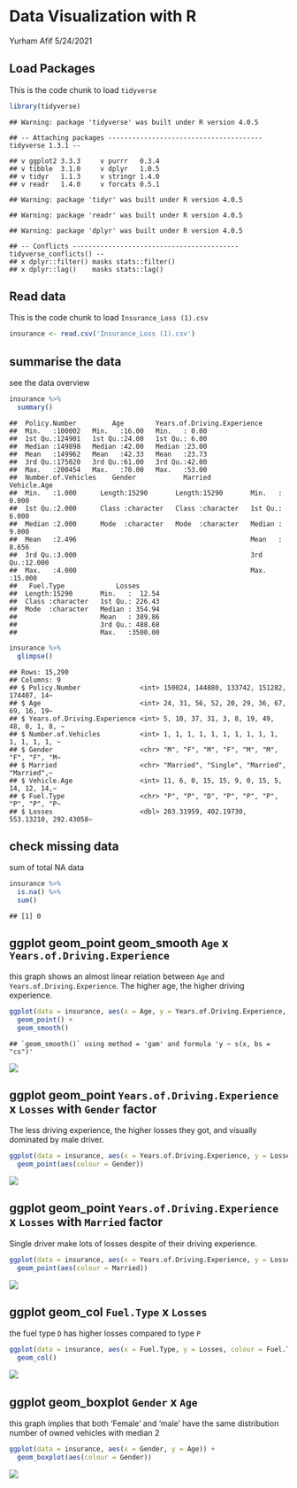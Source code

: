 Data Visualization with R
================
Yurham Afif
5/24/2021

## Load Packages

This is the code chunk to load `tidyverse`

``` r
library(tidyverse)
```

    ## Warning: package 'tidyverse' was built under R version 4.0.5

    ## -- Attaching packages --------------------------------------- tidyverse 1.3.1 --

    ## v ggplot2 3.3.3     v purrr   0.3.4
    ## v tibble  3.1.0     v dplyr   1.0.5
    ## v tidyr   1.1.3     v stringr 1.4.0
    ## v readr   1.4.0     v forcats 0.5.1

    ## Warning: package 'tidyr' was built under R version 4.0.5

    ## Warning: package 'readr' was built under R version 4.0.5

    ## Warning: package 'dplyr' was built under R version 4.0.5

    ## -- Conflicts ------------------------------------------ tidyverse_conflicts() --
    ## x dplyr::filter() masks stats::filter()
    ## x dplyr::lag()    masks stats::lag()

## Read data

This is the code chunk to load `Insurance_Loss (1).csv`

``` r
insurance <- read.csv('Insurance_Loss (1).csv')
```

## summarise the data

see the data overview

``` r
insurance %>% 
  summary()
```

    ##  Policy.Number         Age        Years.of.Driving.Experience
    ##  Min.   :100002   Min.   :16.00   Min.   : 0.00              
    ##  1st Qu.:124901   1st Qu.:24.00   1st Qu.: 6.00              
    ##  Median :149898   Median :42.00   Median :23.00              
    ##  Mean   :149962   Mean   :42.33   Mean   :23.73              
    ##  3rd Qu.:175020   3rd Qu.:61.00   3rd Qu.:42.00              
    ##  Max.   :200454   Max.   :70.00   Max.   :53.00              
    ##  Number.of.Vehicles    Gender            Married           Vehicle.Age    
    ##  Min.   :1.000      Length:15290       Length:15290       Min.   : 0.000  
    ##  1st Qu.:2.000      Class :character   Class :character   1st Qu.: 6.000  
    ##  Median :2.000      Mode  :character   Mode  :character   Median : 9.000  
    ##  Mean   :2.496                                            Mean   : 8.656  
    ##  3rd Qu.:3.000                                            3rd Qu.:12.000  
    ##  Max.   :4.000                                            Max.   :15.000  
    ##   Fuel.Type             Losses       
    ##  Length:15290       Min.   :  12.54  
    ##  Class :character   1st Qu.: 226.43  
    ##  Mode  :character   Median : 354.94  
    ##                     Mean   : 389.86  
    ##                     3rd Qu.: 488.68  
    ##                     Max.   :3500.00

``` r
insurance %>% 
  glimpse()
```

    ## Rows: 15,290
    ## Columns: 9
    ## $ Policy.Number               <int> 150024, 144880, 133742, 151282, 174407, 14~
    ## $ Age                         <int> 24, 31, 56, 52, 20, 29, 36, 67, 69, 16, 19~
    ## $ Years.of.Driving.Experience <int> 5, 10, 37, 31, 3, 8, 19, 49, 48, 0, 1, 8, ~
    ## $ Number.of.Vehicles          <int> 1, 1, 1, 1, 1, 1, 1, 1, 1, 1, 1, 1, 1, 1, ~
    ## $ Gender                      <chr> "M", "F", "M", "F", "M", "M", "F", "F", "M~
    ## $ Married                     <chr> "Married", "Single", "Married", "Married",~
    ## $ Vehicle.Age                 <int> 11, 6, 0, 15, 15, 9, 0, 15, 5, 14, 12, 14,~
    ## $ Fuel.Type                   <chr> "P", "P", "D", "P", "P", "P", "P", "P", "P~
    ## $ Losses                      <dbl> 203.31959, 402.19730, 553.13210, 292.43058~

## check missing data

sum of total NA data

``` r
insurance %>% 
  is.na() %>% 
  sum()
```

    ## [1] 0

## ggplot geom\_point geom\_smooth `Age` x `Years.of.Driving.Experience`

this graph shows an almost linear relation between `Age` and
`Years.of.Driving.Experience`. The higher age, the higher driving
experience.

``` r
ggplot(data = insurance, aes(x = Age, y = Years.of.Driving.Experience, colour = Gender)) + 
  geom_point() +
  geom_smooth()
```

    ## `geom_smooth()` using method = 'gam' and formula 'y ~ s(x, bs = "cs")'

![](data-visualisation-with-r_files/figure-gfm/unnamed-chunk-5-1.png)<!-- -->

## ggplot geom\_point `Years.of.Driving.Experience` x `Losses` with `Gender` factor

The less driving experience, the higher losses they got, and visually
dominated by male driver.

``` r
ggplot(data = insurance, aes(x = Years.of.Driving.Experience, y = Losses)) +
  geom_point(aes(colour = Gender))
```

![](data-visualisation-with-r_files/figure-gfm/unnamed-chunk-6-1.png)<!-- -->

## ggplot geom\_point `Years.of.Driving.Experience` x `Losses` with `Married` factor

Single driver make lots of losses despite of their driving experience.

``` r
ggplot(data = insurance, aes(x = Years.of.Driving.Experience, y = Losses)) +
  geom_point(aes(colour = Married))
```

![](data-visualisation-with-r_files/figure-gfm/unnamed-chunk-7-1.png)<!-- -->

## ggplot geom\_col `Fuel.Type` x `Losses`

the fuel type `D` has higher losses compared to type `P`

``` r
ggplot(data = insurance, aes(x = Fuel.Type, y = Losses, colour = Fuel.Type)) +
  geom_col()
```

![](data-visualisation-with-r_files/figure-gfm/unnamed-chunk-8-1.png)<!-- -->

## ggplot geom\_boxplot `Gender` x `Age`

this graph implies that both ‘Female’ and ‘male’ have the same
distribution number of owned vehicles with median 2

``` r
ggplot(data = insurance, aes(x = Gender, y = Age)) + 
  geom_boxplot(aes(colour = Gender))
```

![](data-visualisation-with-r_files/figure-gfm/unnamed-chunk-9-1.png)<!-- -->
